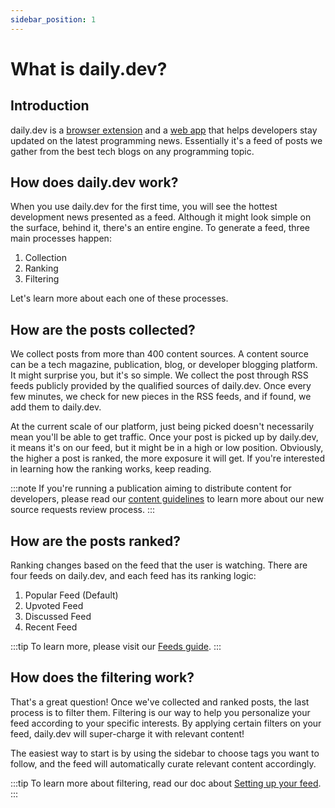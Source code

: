 ```yaml
---
sidebar_position: 1
---
```


# What is daily.dev?​​​​

## Introduction

daily.dev is a [browser extension](https://r.daily.dev/get?_ga=2.261969610.699932471.1636269766-1760427973.1590047745) and a [web app](https://app.daily.dev/) that helps developers stay updated on the latest programming news. Essentially it's a feed of posts we gather from the best tech blogs on any programming topic.

## How does daily.dev work?

When you use daily.dev for the first time, you will see the hottest development news presented as a feed. Although it might look simple on the surface, behind it, there's an entire engine. To generate a feed, three main processes happen:

1. Collection
2. Ranking
3. Filtering

Let's learn more about each one of these processes.

## How are the posts collected?

We collect posts from more than 400 content sources. A content source can be a tech magazine, publication, blog, or developer blogging platform. It might surprise you, but it's so simple. We collect the post through RSS feeds publicly provided by the qualified sources of daily.dev. Once every few minutes, we check for new pieces in the RSS feeds, and if found, we add them to daily.dev.

At the current scale of our platform, just being picked doesn't necessarily mean you'll be able to get traffic. Once your post is picked up by daily.dev, it means it's on our feed, but it might be in a high or low position. Obviously, the higher a post is ranked, the more exposure it will get. If you're interested in learning how the ranking works, keep reading.

:::note
If you're running a publication aiming to distribute content for developers, please read our [content guidelines](../for-content-creators/content-guidelines.md) to learn more about our new source requests review process.
:::

## How are the posts ranked?

Ranking changes based on the feed that the user is watching. There are four feeds on daily.dev, and each feed has its ranking logic:

1. Popular Feed (Default)
2. Upvoted Feed
3. Discussed Feed
4. Recent Feed

:::tip
To learn more, please visit our [Feeds guide](../key-features/feeds.md).
:::

## How does the filtering work?

That's a great question! Once we've collected and ranked posts, the last process is to filter them. Filtering is our way to help you personalize your feed according to your specific interests. By applying certain filters on your feed, daily.dev will super-charge it with relevant content! 

The easiest way to start is by using the sidebar to choose tags you want to follow, and the feed will automatically curate relevant content accordingly.

:::tip
To learn more about filtering, read our doc about [Setting up your feed](/docs/setting-up-your-feed/filtering-content-feed).
:::


